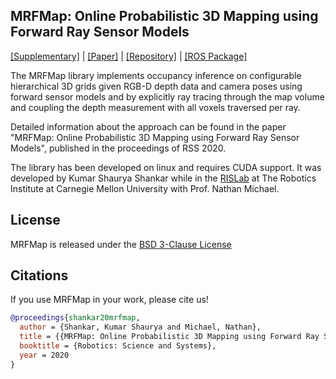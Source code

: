 ## MRFMap: Online Probabilistic 3D Mapping using Forward Ray Sensor Models

[[Supplementary]](https://github.com/mrfmap/mrfmap.github.io/blob/master/supp.pdf) | [[Paper]](https://arxiv.org/pdf/2006.03512.pdf) | [[Repository]](https://github.com/mrfmap/mrfmap) | [[ROS Package]](https://github.com/mrfmap/mrfmap_ros)

The MRFMap library implements occupancy inference on configurable hierarchical 3D grids given RGB-D depth data and camera poses using forward sensor models and by explicitly ray tracing through the map volume and coupling the depth measurement with all voxels traversed per ray. 

Detailed information about the approach can be found in the paper "MRFMap: Online Probabilistic 3D Mapping using Forward Ray Sensor Models", published in the proceedings of RSS 2020.

The library has been developed on linux and requires CUDA support. It was developed by Kumar Shaurya Shankar while in the [RISLab](https://www.rislab.org/) at The Robotics Institute at Carnegie Mellon University with Prof. Nathan Michael. 

## License
MRFMap is released under the [BSD 3-Clause License](https://choosealicense.com/licenses/bsd-3-clause/)

## Citations
If you use MRFMap in your work, please cite us!
```bibtex
@proceedings{shankar20mrfmap,
  author = {Shankar, Kumar Shaurya and Michael, Nathan},
  title = {{MRFMap: Online Probabilistic 3D Mapping using Forward Ray Sensor Models}},
  booktitle = {Robotics: Science and Systems},
  year = 2020
}
```
